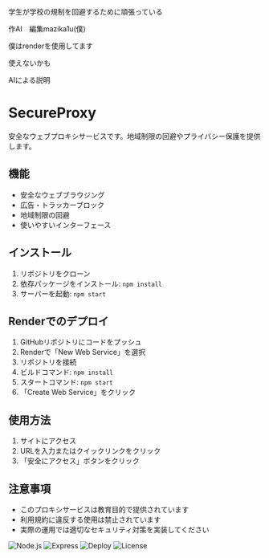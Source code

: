 学生が学校の規制を回避するために頑張っている

作AI　編集mazika1u(僕)

僕はrenderを使用してます

使えないかも

AIによる説明

# SecureProxy

安全なウェブプロキシサービスです。地域制限の回避やプライバシー保護を提供します。

## 機能

- 安全なウェブブラウジング
- 広告・トラッカーブロック
- 地域制限の回避
- 使いやすいインターフェース

## インストール

1. リポジトリをクローン
2. 依存パッケージをインストール: `npm install`
3. サーバーを起動: `npm start`

## Renderでのデプロイ

1. GitHubリポジトリにコードをプッシュ
2. Renderで「New Web Service」を選択
3. リポジトリを接続
4. ビルドコマンド: `npm install`
5. スタートコマンド: `npm start`
6. 「Create Web Service」をクリック

## 使用方法

1. サイトにアクセス
2. URLを入力またはクイックリンクをクリック
3. 「安全にアクセス」ボタンをクリック

## 注意事項

- このプロキシサービスは教育目的で提供されています
- 利用規約に違反する使用は禁止されています
- 実際の運用では適切なセキュリティ対策を実装してください

![Node.js](https://img.shields.io/badge/Node.js-22.16.0-green)
![Express](https://img.shields.io/badge/Express-4.18.2-lightgrey)
![Deploy](https://img.shields.io/badge/Deploy-Render-blue)
![License](https://img.shields.io/badge/License-MIT-yellow)

